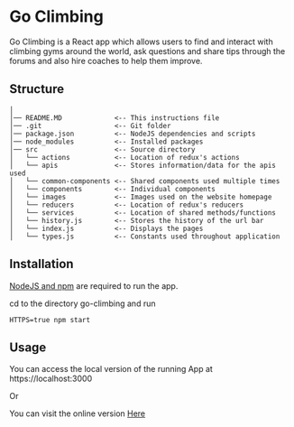 # Go Climbing

Go Climbing is a React app which allows users to find and interact with climbing gyms around the world, ask questions and share tips through the forums and also hire coaches to help them improve.

## Structure

```
│
│── README.MD             <-- This instructions file
│── .git       		      <-- Git folder
│── package.json          <-- NodeJS dependencies and scripts
│── node_modules          <-- Installed packages
│── src                   <-- Source directory
│   └── actions           <-- Location of redux's actions
│   └── apis              <-- Stores information/data for the apis used
│   └── common-components <-- Shared components used multiple times
│   └── components        <-- Individual components
│   └── images            <-- Images used on the website homepage
│   └── reducers          <-- Location of redux's reducers
│   └── services          <-- Location of shared methods/functions
│   └── history.js        <-- Stores the history of the url bar
│   └── index.js          <-- Displays the pages
│   └── types.js          <-- Constants used throughout application
```


## Installation

[NodeJS and npm](https://www.npmjs.com/get-npm) are required to run the app.

cd to the directory go-climbing and run

```
HTTPS=true npm start
```

## Usage

You can access the local version of the running App at https://localhost:3000

Or

You can visit the online version [Here](https://goclimbing.herokuapp.com)
